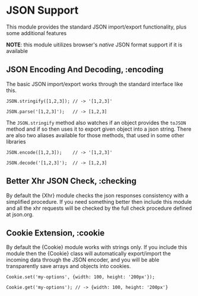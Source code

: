 # JSON Support

This module provides the standard JSON import/export functionality, plus some additional features

__NOTE__: this module uitilizes browser's _native_ JSON format support if it is available

## JSON Encoding And Decoding, :encoding

The basic JSON import/export works through the standard interface like this.

    JSON.stringify([1,2,3]); // -> '[1,2,3]'
    
    JSON.parse('[1,2,3]');   // -> [1,2,3]

The `JSON.stringify` method also watches if an object provides the `toJSON` method and if so
then uses it to export given object into a json string. There are also two aliases available
for those methods, that used in some other libraries

    JSON.encode([1,2,3]);    // -> '[1,2,3]'
    
    JSON.decode('[1,2,3]');  // -> [1,2,3]


## Better Xhr JSON Check, :checking

By default the {Xhr} module checks the json responses consistency with a simplified procedure. If you need
something better then include this module and all the xhr requests will be checked by the full check procedure
defined at json.org.

## Cookie Extension, :cookie

By default the {Cookie} module works with strings only. If you include this module then the {Cookie}
class will automatically export/import the incoming data through the JSON encoder, and you will
be able transparently save arrays and objects into cookies.

    Cookie.set('my-options', {width: 100, height: '200px'});

    Cookie.get('my-options'); // -> {width: 100, height: '200px'}

